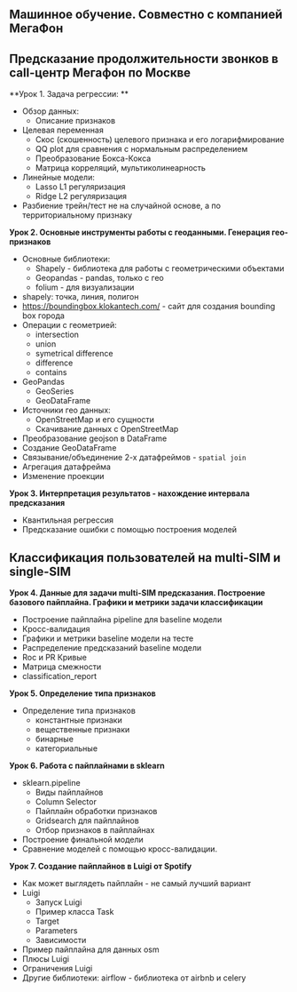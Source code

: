 Машинное обучение. Совместно с компанией МегаФон
---

## Предсказание продолжительности звонков в call-центр Мегафон по Москве

**Урок 1. Задача регрессии: **

- Обзор данных:
  -  Описание признаков
- Целевая переменная
  -  Скос (скошенность) целевого признака и его логарифмирование
  -  QQ plot для сравнения с нормальным распределением
  -  Преобразование Бокса-Кокса
  -  Матрица корреляций, мультиколинеарность
- Линейные модели:
  - Lasso L1 регуляризация
  - Ridge L2 регуляризация
- Разбиение трейн/тест не на случайной основе, а по территориальному признаку

**Урок 2. Основные инструменты работы с геоданными. Генерация гео-признаков**

- Основные библиотеки:
  - Shapely - библиотека для работы с геометрическими объектами
  - Geopandas - pandas, только с гео
  - folium - для визуализации
- shapely: точка, линия, полигон
- https://boundingbox.klokantech.com/ - сайт для создания bounding box города
- Операции с геометрией:
  - intersection
  - union
  - symetrical difference
  - difference
  - contains
- GeoPandas
  - GeoSeries
  - GeoDataFrame
- Источники гео данных:
  - OpenStreetMap и его сущности
  - Скачивание данных с OpenStreetMap
- Преобразование geojson в DataFrame
- Создание GeoDataFrame
- Связывание/объединение 2-х датафреймов - `spatial join`
- Агрегация датафрейма
- Изменение проекции

**Урок 3. Интерпретация результатов - нахождение интервала предсказания**
- Квантильная регрессия
- Предсказание ошибки с помощью построения моделей

## Классификация пользователей на multi-SIM и single-SIM

**Урок 4.  Данные для задачи multi-SIM предсказания. Построение базового пайплайна. Графики и метрики задачи классификации**

- Построение пайплайна pipeline для baseline модели
- Кросс-валидация
- Графики и метрики baseline модели на тесте
- Распределение предсказаний baseline модели
- Roc и PR Кривые
- Матрица смежности
- classification_report

**Урок 5. Определение типа признаков**

- Определение типа признаков
  - константные признаки
  - вещественные признаки
  - бинарные
  - категориальные

**Урок 6. Работа с пайплайнами в sklearn**
- sklearn.pipeline
  - Виды пайплайнов
  - Column Selector
  - Пайплайн обработки признаков
  - Gridsearch для пайплайнов
  - Отбор признаков в пайплайнах
- Построение финальной модели
- Сравнение моделей с помощью кросс-валидации.

**Урок 7. Создание пайплайнов в Luigi от Spotify**
- Как может выглядеть пайплайн - не самый лучший вариант
- Luigi
  - Запуск Luigi
  - Пример класса Task
  - Target
  - Parameters
  - Зависимости
- Пример пайплайна для данных osm
- Плюсы Luigi
- Ограничения Luigi
- Другие библиотеки: airflow - библиотека от airbnb и celery 

